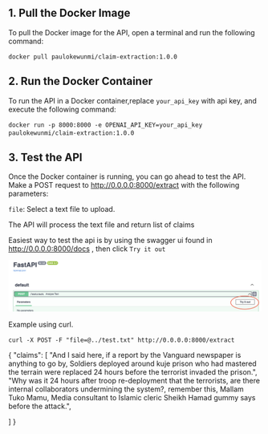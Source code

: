 ## 1. Pull the Docker Image
To pull the Docker image for the API, open a terminal and run the following command:

```
docker pull paulokewunmi/claim-extraction:1.0.0
```

## 2. Run the Docker Container
To run the API in a Docker container,replace `your_api_key` with api key, and execute the following command:

```
docker run -p 8000:8000 -e OPENAI_API_KEY=your_api_key paulokewunmi/claim-extraction:1.0.0
```

## 3. Test the API
Once the Docker container is running, you can go ahead to test the API.
Make a POST request to http://0.0.0.0:8000/extract with the following parameters:

`file`: Select a text file to upload.

The API will process the text file and return list of claims

Easiest way to test the api is by using the swagger ui found in http://0.0.0.0:8000/docs , then click `Try it out`

![img](../swagger_ui.png)


Example using curl.
```
curl -X POST -F "file=@../test.txt" http://0.0.0.0:8000/extract

```
{
  "claims": [
    "And I said here, if a report by the Vanguard newspaper is anything to go by, Soldiers deployed around kuje prison who had mastered the terrain were replaced 24 hours before the terrorist invaded the prison.",
    "Why was it 24 hours after troop re-deployment that the terrorists, are there internal collaborators undermining the system?,  remember this, Mallam Tuko Mamu, Media consultant to Islamic cleric Sheikh Hamad gummy says before the attack.",
   
  ]
}
```
